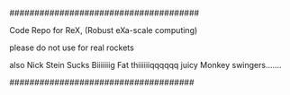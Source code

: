 ######################################

Code Repo for ReX, (Robust eXa-scale computing)

please do not use for real rockets

also Nick Stein Sucks Biiiiiiig Fat thiiiiiiqqqqqq juicy Monkey swingers.......

#####################################
